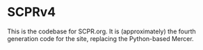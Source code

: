 # SCPRv4

This is the codebase for SCPR.org. It is (approximately) the fourth generation 
code for the site, replacing the Python-based Mercer.
